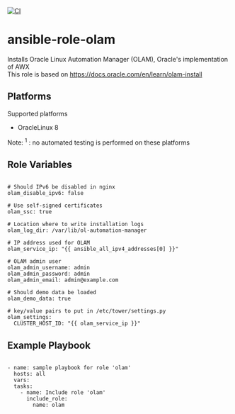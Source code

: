 [![CI](https://github.com/de-it-krachten/ansible-role-olam/workflows/CI/badge.svg?event=push)](https://github.com/de-it-krachten/ansible-role-olam/actions?query=workflow%3ACI)


# ansible-role-olam

Installs Oracle Linux Automation Manager (OLAM), Oracle's implementation of AWX<br>
This role is based on https://docs.oracle.com/en/learn/olam-install<br>


Platforms
--------------

Supported platforms

- OracleLinux 8

Note:
<sup>1</sup> : no automated testing is performed on these platforms

Role Variables
--------------
<pre><code>
# Should IPv6 be disabled in nginx
olam_disable_ipv6: false

# Use self-signed certificates
olam_ssc: true

# Location where to write installation logs
olam_log_dir: /var/lib/ol-automation-manager

# IP address used for OLAM
olam_service_ip: "{{ ansible_all_ipv4_addresses[0] }}"

# OLAM admin user
olam_admin_username: admin
olam_admin_password: admin
olam_admin_email: admin@example.com

# Should demo data be loaded
olam_demo_data: true

# key/value pairs to put in /etc/tower/settings.py
olam_settings:
  CLUSTER_HOST_ID: "{{ olam_service_ip }}"
</pre></code>


Example Playbook
----------------

<pre><code>
- name: sample playbook for role 'olam'
  hosts: all
  vars:
  tasks:
    - name: Include role 'olam'
      include_role:
        name: olam
</pre></code>
